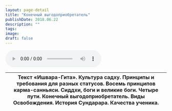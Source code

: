 ```yaml
---
layout: page-detail
title: "Конечный выгодоприобретатель"
publishDate: 2018.06.22
description: ""
tags:
image:
draft: false
---
```


<audio title="2018.06.22 - Конечный выгодоприобретатель.mp3" src="/upload/iblock/60a/60a1abbb52d6186e6b23ea623dfd73da.mp3" controls=""></audio>

| Текст «Ишвара-Гита». Культура садху. Принципы и требования для разных статусов. Восемь принципов карма-санньяси. Сиддхи, боги и великие боги. Четыре пути. Конечный выгодоприобретатель. Виды Освобождения. История Сундарара. Качества ученика. |
| ------------------------------------------------------------------------------------------------------------------------------------------------------------------------------------------------------------------------------------------------ |

  

